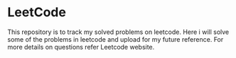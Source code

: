 # LeetCode
This repository is to track my solved problems on leetcode.
Here i will solve some of the problems in leetcode and upload for my future reference.
For more details on questions refer Leetcode website.
